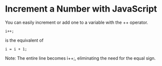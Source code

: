 # Increment a Number with JavaScript
You can easily increment or add one to a variable with the ++ operator.
```
i++;
```
is the equivalent of
```
i = i + 1;
```
Note: The entire line becomes i++;, eliminating the need for the equal sign.
